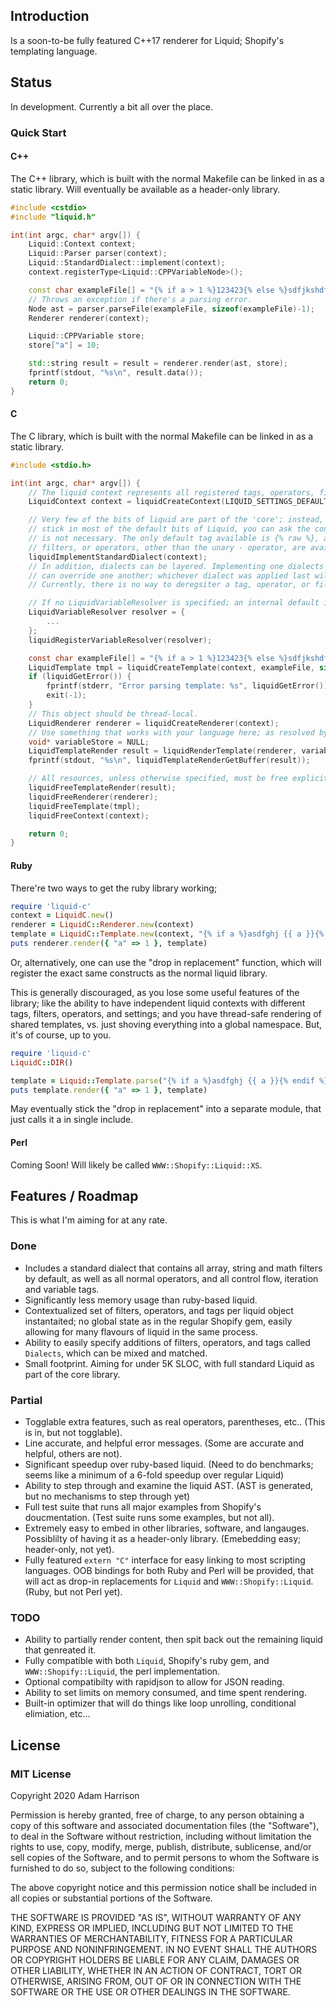 
## Introduction

Is a soon-to-be fully featured C++17 renderer for Liquid; Shopify's templating language.

## Status

In development. Currently a bit all over the place.

### Quick Start

#### C++

The C++ library, which is built with the normal Makefile can be linked in as a static library. Will eventually be available as a header-only library.

```c++
#include <cstdio>
#include "liquid.h"

int(int argc, char* argv[]) {
    Liquid::Context context;
    Liquid::Parser parser(context);
    Liquid::StandardDialect::implement(context);
    context.registerType<Liquid::CPPVariableNode>();

    const char exampleFile[] = "{% if a > 1 %}123423{% else %}sdfjkshdfjkhsdf{% endif %}";
    // Throws an exception if there's a parsing error.
    Node ast = parser.parseFile(exampleFile, sizeof(exampleFile)-1);
    Renderer renderer(context);

    Liquid::CPPVariable store;
    store["a"] = 10;

    std::string result = result = renderer.render(ast, store);
    fprintf(stdout, "%s\n", result.data());
    return 0;
}
```

#### C

The C library, which is built with the normal Makefile can be linked in as a static library.

```c
#include <stdio.h>

int(int argc, char* argv[]) {
    // The liquid context represents all registered tags, operators, filters, and a way to resolve variables.
    LiquidContext context = liquidCreateContext(LIQUID_SETTINGS_DEFAULT);

    // Very few of the bits of liquid are part of the 'core'; instead, they are implemented as dialects. In order to
    // stick in most of the default bits of Liquid, you can ask the context to implement the standard dialect, but this
    // is not necessary. The only default tag available is {% raw %}, as this is less a tag, and more a lexing hint. No
    // filters, or operators, other than the unary - operator, are available by default; they are are all part of the liquid standard dialect.
    liquidImplementStandardDialect(context);
    // In addition, dialects can be layered. Implementing one dialects does not forgo implementating another; and dialects
    // can override one another; whichever dialect was applied last will apply its proper tags, operators, and filters.
    // Currently, there is no way to deregsiter a tag, operator, or filter once registered.

    // If no LiquidVariableResolver is specified; an internal default is used that won't read anything you pass in, but will funciton for {% assign %}, {% capture %} and other tags.
    LiquidVariableResolver resolver = {
        ...
    };
    liquidRegisterVariableResolver(resolver);

    const char exampleFile[] = "{% if a > 1 %}123423{% else %}sdfjkshdfjkhsdf{% endif %}";
    LiquidTemplate tmpl = liquidCreateTemplate(context, exampleFile, sizeof(exampleFile)-1);
    if (liquidGetError()) {
        fprintf(stderr, "Error parsing template: %s", liquidGetError());
        exit(-1);
    }
    // This object should be thread-local.
    LiquidRenderer renderer = liquidCreateRenderer(context);
    // Use something that works with your language here; as resolved by the LiquidVariableResolver above.
    void* variableStore = NULL;
    LiquidTemplateRender result = liquidRenderTemplate(renderer, variableStore, tmpl);
    fprintf(stdout, "%s\n", liquidTemplateRenderGetBuffer(result));

    // All resources, unless otherwise specified, must be free explicitly.
    liquidFreeTemplateRender(result);
    liquidFreeRenderer(renderer);
    liquidFreeTemplate(tmpl);
    liquidFreeContext(context);

    return 0;
}
```

#### Ruby

There're two ways to get the ruby library working;

```ruby
require 'liquid-c'
context = LiquidC.new()
renderer = LiquidC::Renderer.new(context)
template = LiquidC::Template.new(context, "{% if a %}asdfghj {{ a }}{% endif %}")
puts renderer.render({ "a" => 1 }, template)
```

Or, alternatively, one can use the "drop in replacement" function, which will register the exact same constructs as the normal liquid library.

This is generally discouraged, as you lose some useful features of the library; like the ability to have independent liquid contexts with different
tags, filters, operators, and settings; and you have thread-safe rendering of shared templates, vs. just shoving everything into a global namespace.
But, it's of course, up to you.

```ruby
require 'liquid-c'
LiquidC::DIR()

template = Liquid::Template.parse("{% if a %}asdfghj {{ a }}{% endif %}")
puts template.render({ "a" => 1 }, template)
```

May eventually stick the "drop in replacement" into a separate module, that just calls it a in single include.

#### Perl

Coming Soon! Will likely be called `WWW::Shopify::Liquid::XS`.

## Features / Roadmap

This is what I'm aiming for at any rate.

### Done

* Includes a standard dialect that contains all array, string and math filters by default, as well as all normal operators, and all control flow, iteration and variable tags.
* Significantly less memory usage than ruby-based liquid.
* Contextualized set of filters, operators, and tags per liquid object instantaited; no global state as in the regular Shopify gem, easily allowing for many flavours of liquid in the same process.
* Ability to easily specify additions of filters, operators, and tags called `Dialects`, which can be mixed and matched.
* Small footprint. Aiming for under 5K SLOC, with full standard Liquid as part of the core library.

### Partial

* Togglable extra features, such as real operators, parentheses, etc.. (This is in, but not togglable).
* Line accurate, and helpful error messages. (Some are accurate and helpful, others are not).
* Significant speedup over ruby-based liquid. (Need to do benchmarks; seems like a minimum of a 6-fold speedup over regular Liquid)
* Ability to step through and examine the liquid AST. (AST is generated, but no mechanisms to step through yet)
* Full test suite that runs all major examples from Shopify's doucmentation. (Test suite runs some examples, but not all).
* Extremely easy to embed in other libraries, software, and langauges. Possiblilty of having it as a header-only library. (Emebedding easy; header-only, not yet).
* Fully featured `extern "C"` interface for easy linking to most scripting languages. OOB bindings for both Ruby and Perl will be provided, that will act as drop-in replacements for `Liquid` and `WWW::Shopify::Liquid`. (Ruby, but not Perl yet).

### TODO

* Ability to partially render content, then spit back out the remaining liquid that genreated it.
* Fully compatible with both `Liquid`, Shopify's ruby gem, and `WWW::Shopify::Liquid`, the perl implementation.
* Optional compatibilty with rapidjson to allow for JSON reading.
* Ability to set limits on memory consumed, and time spent rendering.
* Built-in optimizer that will do things like loop unrolling, conditional elimiation, etc...


## License

### MIT License

Copyright 2020 Adam Harrison

Permission is hereby granted, free of charge, to any person obtaining a copy of this software and associated documentation files (the "Software"), to deal in the Software without restriction, including without limitation the rights to use, copy, modify, merge, publish, distribute, sublicense, and/or sell copies of the Software, and to permit persons to whom the Software is furnished to do so, subject to the following conditions:

The above copyright notice and this permission notice shall be included in all copies or substantial portions of the Software.

THE SOFTWARE IS PROVIDED "AS IS", WITHOUT WARRANTY OF ANY KIND, EXPRESS OR IMPLIED, INCLUDING BUT NOT LIMITED TO THE WARRANTIES OF MERCHANTABILITY, FITNESS FOR A PARTICULAR PURPOSE AND NONINFRINGEMENT. IN NO EVENT SHALL THE AUTHORS OR COPYRIGHT HOLDERS BE LIABLE FOR ANY CLAIM, DAMAGES OR OTHER LIABILITY, WHETHER IN AN ACTION OF CONTRACT, TORT OR OTHERWISE, ARISING FROM, OUT OF OR IN CONNECTION WITH THE SOFTWARE OR THE USE OR OTHER DEALINGS IN THE SOFTWARE.

